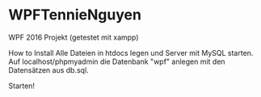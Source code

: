 # WPFTennieNguyen

WPF 2016 Projekt (getestet mit xampp)

How to Install
Alle Dateien in htdocs legen und Server mit MySQL starten.
Auf localhost/phpmyadmin die Datenbank "wpf" anlegen mit den Datensätzen aus db.sql.

Starten!
